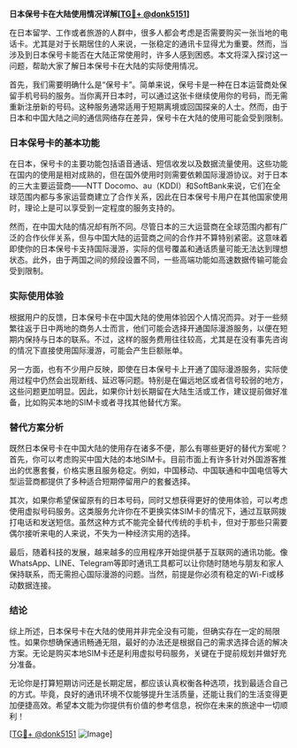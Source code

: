 **日本保号卡在大陆使用情况详解[[TG💪+ @donk5151](https://t.me/s/donk5151)]**

在日本留学、工作或者旅游的人群中，很多人都会考虑是否需要购买一张当地的电话卡。尤其是对于长期居住的人来说，一张稳定的通讯卡显得尤为重要。然而，当涉及到日本保号卡能否在大陆正常使用时，许多人感到困惑。本文将深入探讨这一问题，帮助大家了解日本保号卡在大陆的实际使用情况。

首先，我们需要明确什么是“保号卡”。简单来说，保号卡是一种在日本运营商处保留手机号码的服务。当你离开日本时，可以通过这张卡继续使用你的号码，而无需重新注册新的号码。这种服务通常适用于短期离境或回国探亲的人士。然而，由于日本和中国大陆之间的通信网络存在差异，保号卡在大陆的使用可能会受到限制。

### 日本保号卡的基本功能

在日本，保号卡的主要功能包括语音通话、短信收发以及数据流量使用。这些功能在国内的使用是相对成熟的，但在国外使用时则需要依赖国际漫游协议。对于日本的三大主要运营商——NTT Docomo、au（KDDI）和SoftBank来说，它们在全球范围内都与多家运营商建立了合作关系，因此在日本保号卡用户在其他国家使用时，理论上是可以享受到一定程度的服务支持的。

然而，在中国大陆的情况却有所不同。尽管日本的三大运营商在全球范围内都有广泛的合作伙伴关系，但与中国大陆的运营商之间的合作并不算特别紧密。这意味着即使你的日本保号卡支持国际漫游，实际的信号覆盖和通话质量可能无法达到理想状态。此外，由于两国之间的频段设置不同，一些高端功能如高速数据传输可能会受到限制。

### 实际使用体验

根据用户的反馈，日本保号卡在中国大陆的使用体验因个人情况而异。对于一些频繁往返于日中两地的商务人士而言，他们可能会选择开通国际漫游服务，以便在短期内保持与日本的联系。不过，这样的服务费用往往较高，尤其是在没有事先咨询的情况下直接使用国际漫游，可能会产生巨额账单。

另一方面，也有不少用户反映，即使在日本保号卡上开通了国际漫游服务，实际使用过程中仍然会出现断线、延迟等问题。特别是在偏远地区或者信号较弱的地方，这些问题更加明显。因此，如果你计划长期留在大陆生活或工作，建议提前做好准备，比如购买本地的SIM卡或者寻找其他替代方案。

### 替代方案分析

既然日本保号卡在中国大陆的使用存在诸多不便，那么有哪些更好的替代方案呢？首先，你可以考虑购买中国大陆的本地SIM卡。目前市面上有许多针对外国游客推出的优惠套餐，价格实惠且服务稳定。例如，中国移动、中国联通和中国电信等大型运营商都提供了多种适合短期停留用户的套餐选择。

其次，如果你希望保留原有的日本号码，同时又想获得更好的使用体验，可以考虑使用虚拟号码服务。这类服务允许你在不更换实体SIM卡的情况下，通过互联网拨打电话和发送短信。虽然这种方式不能完全替代传统的手机卡，但对于那些只需要偶尔接听来电的人来说，不失为一种经济实用的选择。

最后，随着科技的发展，越来越多的应用程序开始提供基于互联网的通讯功能。像WhatsApp、LINE、Telegram等即时通讯工具都可以让你随时随地与朋友和家人保持联系，而无需担心国际漫游的问题。当然，前提是你必须有稳定的Wi-Fi或移动数据连接。

### 结论

综上所述，日本保号卡在大陆的使用并非完全没有可能，但确实存在一定的局限性。如果你想确保通讯畅通无阻，最好的办法还是根据自己的需求选择合适的解决方案。无论是购买本地SIM卡还是利用虚拟号码服务，关键在于提前规划并做好充分准备。

无论你是打算短期访问还是长期定居，都应该认真权衡各种选项，找到最适合自己的方式。毕竟，良好的通讯环境不仅能够提升生活质量，还能让我们的生活变得更加便捷高效。希望本文能为你提供有价值的参考信息，祝你在未来的旅途中一切顺利！

[[TG💪+ @donk5151](https://t.me/s/donk5151) ![Image](https://i.postimg.cc/rwNCRYN7/Snipaste-2025-04-30-17-27-05.png)]
